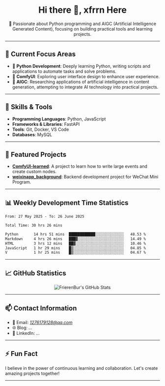 <h1 align="center">Hi there 👋, xfrrn Here</h1>

<p align="center">
  🎯 Passionate about Python programming and AIGC (Artificial Intelligence Generated Content), focusing on building practical tools and learning projects.
</p>

---

## 🧠 Current Focus Areas

- 🐍 **Python Development**: Deeply learning Python, writing scripts and applications to automate tasks and solve problems.
- 🧩 **ComfyUI**: Exploring user interface design to enhance user experience.
- 🤖 **AIGC**: Researching applications of artificial intelligence in content generation, attempting to integrate AI technology into practical projects.

---

## 🔧 Skills & Tools

- **Programming Languages**: Python, JavaScript
- **Frameworks & Libraries**: FastAPI
- **Tools**: Git, Docker, VS Code
- **Databases**: MySQL

---

## 📂 Featured Projects

- [**ComfyUI-learned**](https://github.com/FrierenBur/ComfyUI-learned): A project to learn how to write large events and create custom nodes.
- [**weixinapp_background**](https://github.com/FrierenBur/weixinapp_background): Backend development project for WeChat Mini Program.

---

## 📊 Weekly Development Time Statistics
<!--START_SECTION:waka-->

```txt
From: 27 May 2025 - To: 26 June 2025

Total Time: 30 hrs 26 mins

Python       14 hrs 51 mins  ████████████░░░░░░░░░░░░░   48.53 %
Markdown     4 hrs 26 mins   ███▓░░░░░░░░░░░░░░░░░░░░░   14.49 %
HTML         3 hrs 12 mins   ██▓░░░░░░░░░░░░░░░░░░░░░░   10.46 %
JavaScript   1 hr 29 mins    █▒░░░░░░░░░░░░░░░░░░░░░░░   04.85 %
V            1 hr 25 mins    █▒░░░░░░░░░░░░░░░░░░░░░░░   04.67 %
```

<!--END_SECTION:waka-->



---

## 📈 GitHub Statistics

<p align="center">
  <img src="https://github-readme-stats.vercel.app/api?username=FrierenBur&show_icons=true&theme=radical" alt="FrierenBur's GitHub Stats" />
</p>

---

## 📫 Contact Information

- 📧 Email: *1276179128@qq.com*
- 🌐 Blog: *...*
- 💼 LinkedIn: *...*

---

## ⚡ Fun Fact

I believe in the power of continuous learning and collaboration. Let's create amazing projects together!

---
